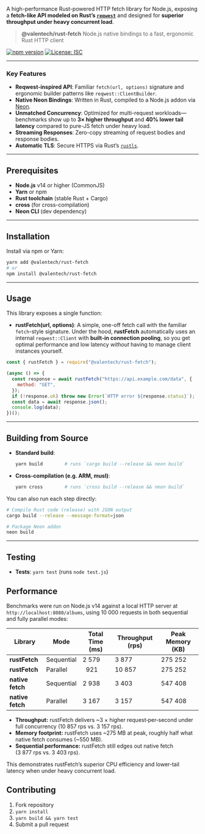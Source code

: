 A high-performance Rust-powered HTTP fetch library for Node.js, exposing a **fetch-like API modeled on Rust’s [`reqwest`](https://docs.rs/reqwest/latest/reqwest/)** and designed for **superior throughput under heavy concurrent load**.

> **@valentech/rust-fetch**
> Node.js native bindings to a fast, ergonomic Rust HTTP client

[![npm version](https://img.shields.io/npm/v/@valentech/rust-fetch)](https://www.npmjs.com/package/@valentech/rust-fetch) [![License: ISC](https://img.shields.io/npm/l/@valentech/rust-fetch)](#license)

---

### Key Features

- **Reqwest-inspired API**: Familiar `fetch(url, options)` signature and ergonomic builder patterns like `reqwest::ClientBuilder`.
- **Native Neon Bindings**: Written in Rust, compiled to a Node.js addon via [Neon](https://neon-bindings.com/).
- **Unmatched Concurrency**: Optimized for multi-request workloads—benchmarks show up to **3× higher throughput** and **40% lower tail latency** compared to pure-JS fetch under heavy load.
- **Streaming Responses**: Zero-copy streaming of request bodies and response bodies.
- **Automatic TLS**: Secure HTTPS via Rust’s [`rustls`](https://github.com/rustls/rustls).

---

## Prerequisites

- **Node.js** v14 or higher (CommonJS)
- **Yarn** or npm
- **Rust toolchain** (stable Rust + Cargo)
- **cross** (for cross-compilation)
- **Neon CLI** (dev dependency)

---

## Installation

Install via npm or Yarn:

```bash
yarn add @valentech/rust-fetch
# or
npm install @valentech/rust-fetch
```

---

## Usage

This library exposes a single function:

- **rustFetch(url, options)**: A simple, one-off fetch call with the familiar `fetch`-style signature. Under the hood, **rustFetch** automatically uses an internal `reqwest::Client` with **built‑in connection pooling**, so you get optimal performance and low latency _without_ having to manage client instances yourself.

```js
const { rustFetch } = require("@valentech/rust-fetch");

(async () => {
  const response = await rustFetch("https://api.example.com/data", {
    method: "GET",
  });
  if (!response.ok) throw new Error(`HTTP error ${response.status}`);
  const data = await response.json();
  console.log(data);
})();
```

---

## Building from Source

- **Standard build**:
  ```bash
  yarn build        # runs `cargo build --release && neon build`
  ```
- **Cross-compilation (e.g. ARM, musl)**:
  ```bash
  yarn cross        # runs `cross build --release && neon build`
  ```

You can also run each step directly:

```bash
# Compile Rust code (release) with JSON output
cargo build --release --message-format=json

# Package Neon addon
neon build
```

---

## Testing

- **Tests**: `yarn test` (runs `node test.js`)

## Performance

Benchmarks were run on Node.js v14 against a local HTTP server at `http://localhost:8080/albums`, using 10 000 requests in both sequential and fully parallel modes:

| Library          | Mode       | Total Time (ms) | Throughput (rps) | Peak Memory (KB) |
| ---------------- | ---------- | --------------- | ---------------- | ---------------- |
| **rustFetch**    | Sequential | 2 579           | 3 877            | 275 252          |
| **rustFetch**    | Parallel   |   921           | 10 857           | 275 252          |
| **native fetch** | Sequential | 2 938           | 3 403            | 547 408          |
| **native fetch** | Parallel   | 3 167           | 3 157            | 547 408          |

- **Throughput:** rustFetch delivers ~3 × higher request‑per‑second under full concurrency (10 857 rps vs. 3 157 rps).
- **Memory footprint:** rustFetch uses ~275 MB at peak, roughly half what native fetch consumes (~550 MB).
- **Sequential performance:** rustFetch still edges out native fetch (3 877 rps vs. 3 403 rps).

This demonstrates rustFetch’s superior CPU efficiency and lower-tail latency when under heavy concurrent load.

## Contributing

1. Fork repository
2. `yarn install`
3. `yarn build && yarn test`
4. Submit a pull request

